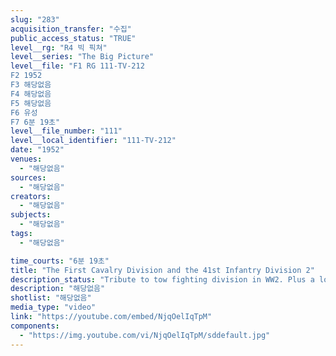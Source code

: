```yaml
---
slug: "283"
acquisition_transfer: "수집"
public_access_status: "TRUE"
level__rg: "R4 빅 픽쳐"
level__series: "The Big Picture"
level__file: "F1 RG 111-TV-212
F2 1952
F3 해당없음
F4 해당없음
F5 해당없음
F6 유성
F7 6분 19초"
level__file_number: "111"
level__local_identifier: "111-TV-212"
date: "1952"
venues: 
  - "해당없음"
sources: 
  - "해당없음"
creators: 
  - "해당없음"
subjects: 
  - "해당없음"
tags: 
  - "해당없음"

time_courts: "6분 19초"
title: "The First Cavalry Division and the 41st Infantry Division 2"
description_status: "Tribute to tow fighting division in WW2. Plus a look at the weapons of the infantryman."
description: "해당없음"
shotlist: "해당없음"
media_type: "video"
link: "https://youtube.com/embed/NjqOelIqTpM"
components: 
  - "https://img.youtube.com/vi/NjqOelIqTpM/sddefault.jpg"
---
```

